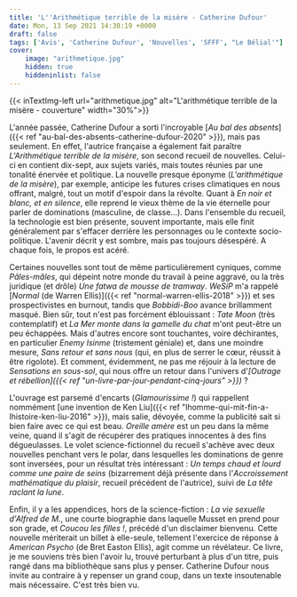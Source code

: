 ```yaml
---
title: 'L''Arithmétique terrible de la misère - Catherine Dufour'
date: Mon, 13 Sep 2021 14:38:19 +0000
draft: false
tags: ['Avis', 'Catherine Dufour', 'Nouvelles', 'SFFF', "Le Bélial'"]
cover: 
    image: "arithmetique.jpg"
    hidden: true
    hiddeninlist: false
---
```


{{< inTextImg-left url="arithmetique.jpg" alt="L'arithmétique terrible de la misère - couverture" width="30%">}}

L'année passée, Catherine Dufour a sorti l'incroyable [_Au bal des absents_]({{< ref "au-bal-des-absents-catherine-dufour-2020" >}}), mais pas seulement. En effet, l'autrice française a également fait paraître _L'Arithmétique terrible de la misère_, son second recueil de nouvelles. Celui-ci en contient dix-sept, aux sujets variés, mais toutes réunies par une tonalité énervée et politique. La nouvelle presque éponyme (_L'arithmétique de la misère_), par exemple, anticipe les futures crises climatiques en nous offrant, malgré, tout un motif d'espoir dans la révolte. Quant à _En noir et blanc, et en silence_, elle reprend le vieux thème de la vie éternelle pour parler de dominations (masculine, de classe...). Dans l'ensemble du recueil, la technologie est bien présente, souvent importante, mais elle finit généralement par s'effacer derrière les personnages ou le contexte socio-politique. L'avenir décrit y est sombre, mais pas toujours désespéré. A chaque fois, le propos est acéré.

Certaines nouvelles sont tout de même particulièrement cyniques, comme _Pâles-mâles_, qui dépeint notre monde du travail à peine aggravé, ou la très juridique (et drôle) _Une fatwa de mousse de tramway_. _WeSiP_ m'a rappelé [_Normal_ (de Warren Ellis)]({{< ref "normal-warren-ellis-2018" >}}) et ses prospectivistes en burnout, tandis que _Bobbidi-Boo_ avance brillamment masqué. Bien sûr, tout n'est pas forcément éblouissant : _Tate Moon_ (très contemplatif) et _La Mer monte dans la gamelle du chat_ m'ont peut-être un peu échappées. Mais d'autres encore sont touchantes, voire déchirantes, en particulier _Enemy Isinme_ (tristement géniale) et, dans une moindre mesure, _Sans retour et sans nous_ (qui, en plus de serrer le cœur, réussit à être rigolote). Et comment, évidemment, ne pas me réjouir à la lecture de _Sensations en sous-sol_, qui nous offre un retour dans l'univers d'_[Outrage et rébellion]({{< ref "un-livre-par-jour-pendant-cinq-jours" >}})_ ?

L'ouvrage est parsemé d'encarts (_Glamourissime !_) qui rappellent nommément [une invention de Ken Liu]({{< ref "lhomme-qui-mit-fin-a-lhistoire-ken-liu-2016" >}}), mais salie, dévoyée, comme la publicité sait si bien faire avec ce qui est beau. _Oreille amère_ est un peu dans la même veine, quand il s'agit de récupérer des pratiques innocentes à des fins dégueulasses. Le volet science-fictionnel du recueil s'achève avec deux nouvelles penchant vers le polar, dans lesquelles les dominations de genre sont inversées, pour un résultat très intéressant : _Un temps chaud et lourd comme une paire de seins_ (bizarrement déjà présente dans l'_Accroissement mathématique du plaisir_, recueil précédent de l'autrice), suivi de _La tête raclant la lune_.

Enfin, il y a les appendices, hors de la science-fiction : _La vie sexuelle d'Alfred de M._, une courte biographie dans laquelle Musset en prend pour son grade, et _Coucou les filles !_, précédé d'un disclaimer bienvenu. Cette nouvelle mériterait un billet à elle-seule, tellement l'exercice de réponse à _American Psycho_ (de Bret Easton Ellis), agit comme un révélateur. Ce livre, je me souviens très bien l'avoir lu, trouvé perturbant à plus d'un titre, puis rangé dans ma bibliothèque sans plus y penser. Catherine Dufour nous invite au contraire à y repenser un grand coup, dans un texte insoutenable mais nécessaire. C'est très bien vu.